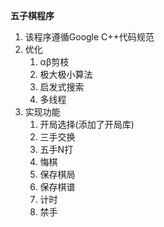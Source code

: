 **五子棋程序**
1. 该程序遵循Google C++代码规范
2. 优化
    1. αβ剪枝
    2. 极大极小算法
    3. 启发式搜索
    4. 多线程
3. 实现功能
    1. 开局选择(添加了开局库)
    2. 三手交换
    3. 五手N打
    4. 悔棋
    5. 保存棋局
    6. 保存棋谱
    7. 计时
    8. 禁手